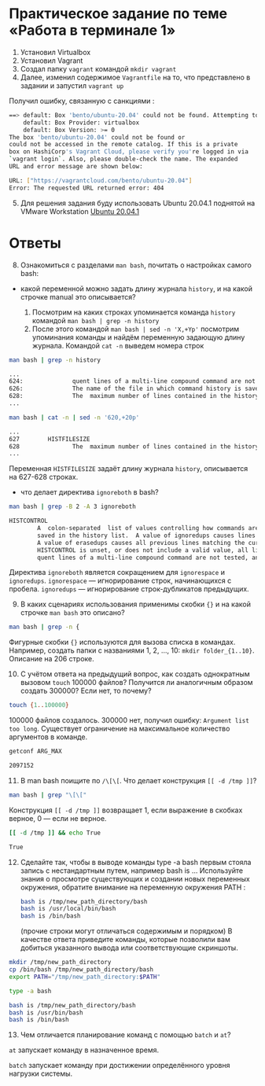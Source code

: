 # Практическое задание по теме «Работа в терминале 1»

1. Установил Virtualbox
2. Установил Vagrant
3. Создал папку `vagrant` командой `mkdir vagrant` 
4. Далее, изменил содержимое `Vagrantfile` на то, что представлено в задании и запустил `vagrant up`

Получил ошибку, связанную с санкциями :
```bash
==> default: Box 'bento/ubuntu-20.04' could not be found. Attempting to find and install...
    default: Box Provider: virtualbox
    default: Box Version: >= 0
The box 'bento/ubuntu-20.04' could not be found or
could not be accessed in the remote catalog. If this is a private
box on HashiCorp's Vagrant Cloud, please verify you're logged in via
`vagrant login`. Also, please double-check the name. The expanded
URL and error message are shown below:

URL: ["https://vagrantcloud.com/bento/ubuntu-20.04"]
Error: The requested URL returned error: 404

```



5. Для решения задания буду использовать Ubuntu 20.04.1 поднятой на VMware Workstation
[Ubuntu 20.04.1](img/screen1.png)
# Ответы 



8. Ознакомиться с разделами `man bash`, почитать о настройках самого bash:

* какой переменной можно задать длину журнала `history`, и на какой строчке manual это описывается?

  1. Посмотрим на каких строках упоминается команда `history` командой `man bash | grep -n history`
  2. После этого командой `man bash | sed -n 'X,+Yp'` посмотрим упоминания команды и найдём переменную задающую длину журнала. Командой `cat -n` выведем номера строк

```bash
man bash | grep -n history
```

```bash
...
624:              quent lines of a multi-line compound command are not tested, and are added to the history regardless of the value of HISTCONTROL.
626:              The name of the file in which command history is saved (see HISTORY below).  The default value is ~/.bash_history.  If unset, the command history is not saved when a shell exits.
628:              The  maximum number of lines contained in the history file.  When this variable is assigned a value, the history file is truncated, if necessary, to contain no more than that number of
...
```

```bash
man bash | cat -n | sed -n '620,+20p'
```

```bash
...
627	       HISTFILESIZE
628	              The  maximum number of lines contained in the history file.  When this variable is assigned a value, the history file is truncated, if necessary, to contain no more than that number of
...
```

Переменная `HISTFILESIZE` задаёт длину журнала `history`, описывается на 627-628 строках.

* что делает директива `ignoreboth` в bash?

```bash
man bash | grep -B 2 -A 3 ignoreboth
```

```bash
HISTCONTROL
        A  colon-separated  list of values controlling how commands are saved on the history list.  If the list of values includes ignorespace, lines which begin with a space character are not
        saved in the history list.  A value of ignoredups causes lines matching the previous history entry to not be saved.  A value of ignoreboth is shorthand for ignorespace and  ignoredups.
        A value of erasedups causes all previous lines matching the current line to be removed from the history list before that line is saved.  Any value not in the above list is ignored.  If
        HISTCONTROL is unset, or does not include a valid value, all lines read by the shell parser are saved on the history list, subject to the value of HISTIGNORE.  The  second  and  subse‐
        quent lines of a multi-line compound command are not tested, and are added to the history regardless of the value of HISTCONTROL.         
```

Директива `ignoreboth` является сокращением для `ignorespace` и `ignoredups`. `ignorespace` — игнорирование строк, начинающихся с пробела. `ignoredups` — игнорирование строк-дубликатов предыдущих.

9. В каких сценариях использования применимы скобки `{}` и на какой строчке `man bash` это описано?

```bash
man bash | grep -n {
```

Фигурные скобки `{}` используются для вызова списка в командах. Например, создать папки с названиями 1, 2, ..., 10: `mkdir folder_{1..10}`. Описание на 206 строке.

10. С учётом ответа на предыдущий вопрос, как создать однократным вызовом `touch` 100000 файлов? Получится ли аналогичным образом создать 300000? Если нет, то почему?

```bash
touch {1..100000}
```

100000 файлов создалось. 300000 нет, получил ошибку: `Argument list too long`. Существует ограничение на максимальное количество аргументов в команде. 

```bash
getconf ARG_MAX
```

```bash
2097152
```

11. В man bash поищите по `/\[\[`. Что делает конструкция `[[ -d /tmp ]]`?

```bash
man bash | grep "\[\["
```

Конструкция `[[ -d /tmp ]]` возвращает 1, если выражение в скобках верное, 0 — если не верное.

```bash
[[ -d /tmp ]] && echo True
```

```bash
True
```

12. Сделайте так, чтобы в выводе команды type -a bash первым стояла запись с нестандартным путем, например bash is ... Используйте знания о просмотре существующих и создании новых переменных окружения, обратите внимание на переменную окружения PATH :

	```bash
	bash is /tmp/new_path_directory/bash
	bash is /usr/local/bin/bash
	bash is /bin/bash
	```

	(прочие строки могут отличаться содержимым и порядком)
    В качестве ответа приведите команды, которые позволили вам добиться указанного вывода или соответствующие скриншоты.

```bash
mkdir /tmp/new_path_directory
cp /bin/bash /tmp/new_path_directory/bash
export PATH="/tmp/new_path_directory:$PATH"  

type -a bash
```

```bash
bash is /tmp/new_path_directory/bash
bash is /usr/bin/bash
bash is /bin/bash
```

13. Чем отличается планирование команд с помощью `batch` и `at`?

`at` запускает команду в назначенное время.

`batch` запускает команду при достижении определённого уровня нагрузки системы.